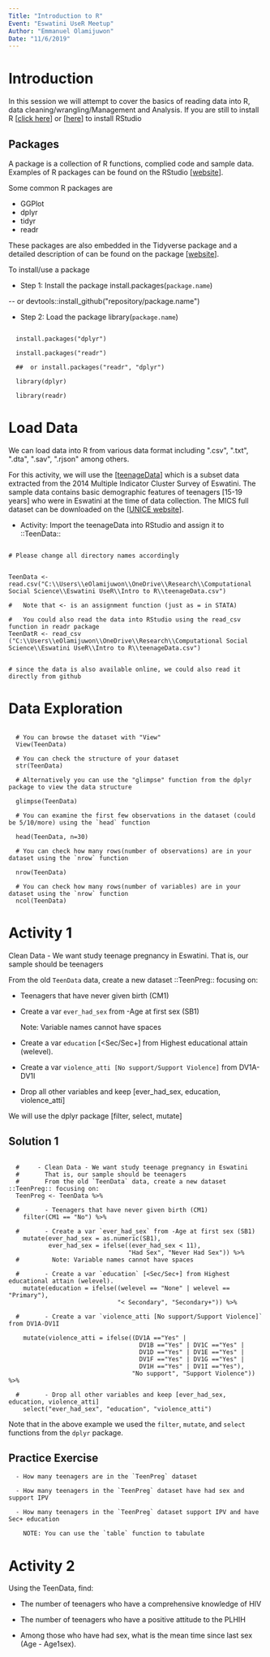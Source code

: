 ```yaml
---
Title: "Introduction to R"
Event: "Eswatini UseR Meetup"
Author: "Emmanuel Olamijuwon"
Date: "11/6/2019"
---
```



# Introduction

In this session we will attempt to cover the basics of reading data into R, data cleaning/wrangling/Management and Analysis. If you are still to install R [[click here](https://cloud.r-project.org/)] or [[here](https://rstudio.com/products/rstudio/download/)] to install RStudio


## Packages

A package is a collection of R functions, complied code and sample data. Examples of R packages can be found on the RStudio [[website](https://rstudio.com/products/rpackages/)].

Some common R packages are
  
  -  GGPlot
  -  dplyr
  -  tidyr
  -  readr
  
  These packages are also embedded in the Tidyverse package and a detailed description of can be found on the package  [[website](https://www.tidyverse.org/packages/)].

  
To install/use a package

  - Step 1: Install the package install.packages(`package.name`)
  
  --  or devtools::install_github("repository/package.name")
  
  -  Step 2: Load the package    library(`package.name`)
  
```{r}

  install.packages("dplyr")

  install.packages("readr")
  
  ##  or install.packages("readr", "dplyr")
  
  library(dplyr)
  
  library(readr)

```


#  Load Data

We can load data into R from various data format including ".csv", ".txt", ".dta", ".sav", ".rjson" among others.

For this activity, we will use the [[teenageData](https://github.com/eolamijuwon/EswatiniUser/blob/master/Intro%20to%20R/teenageData.csv/)] which is a subset data extracted from the 2014 Multiple Indicator Cluster Survey of Eswatini. The sample data contains basic demographic features of teenagers [15-19 years] who were in Eswatini at the time of data collection. The MICS full dataset can be downloaded on the [[UNICE website](https://mics.unicef.org/surveys/)].

- Activity: Import the teenageData into RStudio and assign it to ::TeenData::

```{r}

# Please change all directory names accordingly


TeenData <- read.csv("C:\\Users\\eOlamijuwon\\OneDrive\\Research\\Computational Social Science\\Eswatini UseR\\Intro to R\\teenageData.csv")

#   Note that <- is an assignment function (just as = in STATA)

#   You could also read the data into RStudio using the read_csv function in readr package
TeenDatR <- read_csv ("C:\\Users\\eOlamijuwon\\OneDrive\\Research\\Computational Social Science\\Eswatini UseR\\Intro to R\\teenageData.csv")


# since the data is also available online, we could also read it directly from github

```


# Data Exploration

```{r}

  # You can browse the dataset with "View"
  View(TeenData)
  
  # You can check the structure of your dataset
  str(TeenData)
  
  # Alternatively you can use the "glimpse" function from the dplyr package to view the data structure
  
  glimpse(TeenData)
  
  # You can examine the first few observations in the dataset (could be 5/10/more) using the `head` function
  
  head(TeenData, n=30) 
  
  # You can check how many rows(number of observations) are in your dataset using the `nrow` function 
  
  nrow(TeenData)
  
  # You can check how many rows(number of variables) are in your dataset using the `nrow` function 
  ncol(TeenData)

```


# Activity 1

Clean Data - We want study teenage pregnancy in Eswatini. That is, our sample should be teenagers

From the old `TeenData` data, create a new dataset ::TeenPreg:: focusing on:

  - Teenagers that have never given birth (CM1)
  
  - Create a var `ever_had_sex` from -Age at first sex (SB1)
  
    Note: Variable names cannot have spaces
    
  - Create a var `education` [<Sec/Sec+] from Highest educational attain (welevel).
  
  - Create a var `violence_atti [No support/Support Violence]` from DV1A-DV1I
  
  - Drop all other variables and keep [ever_had_sex, education, violence_atti]
  
  We will use the dplyr package [filter, select, mutate]

## Solution 1

```{r}

  #     - Clean Data - We want study teenage pregnancy in Eswatini
  #       That is, our sample should be teenagers
  #       From the old `TeenData` data, create a new dataset ::TeenPreg:: focusing on:
  TeenPreg <- TeenData %>% 
  
  #       - Teenagers that have never given birth (CM1)
    filter(CM1 == "No") %>% 
  
  #       - Create a var `ever_had_sex` from -Age at first sex (SB1)
    mutate(ever_had_sex = as.numeric(SB1),
           ever_had_sex = ifelse((ever_had_sex < 11), 
                                 "Had Sex", "Never Had Sex")) %>% 
  #         Note: Variable names cannot have spaces
  
  #       - Create a var `education` [<Sec/Sec+] from Highest educational attain (welevel).
    mutate(education = ifelse((welevel == "None" | welevel == "Primary"),
                              "< Secondary", "Secondary+")) %>% 
  
  #       - Create a var `violence_atti [No support/Support Violence]` from DV1A-DV1I
    
    mutate(violence_atti = ifelse((DV1A =="Yes" |
                                    DV1B =="Yes" | DV1C =="Yes" | 
                                    DV1D =="Yes" | DV1E =="Yes" | 
                                    DV1F =="Yes" | DV1G =="Yes" |
                                    DV1H =="Yes" | DV1I =="Yes"),
                                  "No support", "Support Violence")) %>% 
    
  #       - Drop all other variables and keep [ever_had_sex, education, violence_atti]
    select("ever_had_sex", "education", "violence_atti")

```

Note that in the above example we used the `filter`, `mutate`, and `select` functions from the `dplyr` package.


## Practice Exercise
  
      - How many teenagers are in the `TeenPreg` dataset
      
      - How many teenagers in the `TeenPreg` dataset have had sex and support IPV
      
      - How many teenagers in the `TeenPreg` dataset support IPV and have Sec+ education
      
        NOTE: You can use the `table` function to tabulate
  
# Activity 2

  Using the TeenData, find:
  
  - The number of teenagers who have a comprehensive knowledge of HIV
  
  - The number of teenagers who have a positive attitude to the PLHIH
  
  - Among those who have had sex, what is the mean time since last sex (Age - Age1sex).
